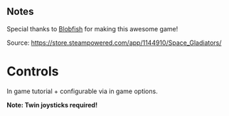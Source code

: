 ## Notes

Special thanks to [Blobfish](https://www.blobfish.dev/) for making this awesome game!

Source: https://store.steampowered.com/app/1144910/Space_Gladiators/

# Controls
In game tutorial + configurable via in game options.

**Note: Twin joysticks required!**


